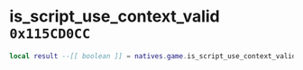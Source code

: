 # is_script_use_context_valid `0x115CD0CC`

```lua
local result --[[ boolean ]] = natives.game.is_script_use_context_valid(_context --[[ number ]])
```